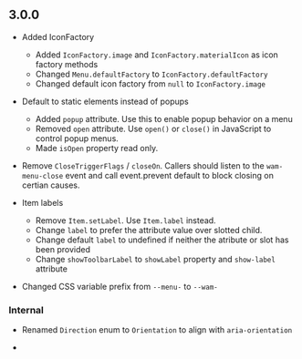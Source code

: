 ## 3.0.0

- Added IconFactory
  - Added `IconFactory.image` and `IconFactory.materialIcon` as icon factory methods
  - Changed `Menu.defaultFactory` to `IconFactory.defaultFactory`
  - Changed default icon factory from `null` to  `IconFactory.image`

- Default to  static elements instead of popups
  - Added `popup` attribute.  Use this to enable popup behavior on a menu
  - Removed `open` attribute. Use `open()` or `close()` in JavaScript to control popup menus.
  - Made `isOpen` property read only.

- Remove `CloseTriggerFlags` / `closeOn`.  Callers should listen to the `wam-menu-close` event and call event.prevent default to block closing on certian causes.

- Item labels
  - Remove `Item.setLabel`.  Use `Item.label` instead.
  - Change `label` to prefer the attribute value over slotted child.
  - Change default `label` to undefined if neither the atribute or slot has been provided
  - Change `showToolbarLabel` to `showLabel` property and `show-label` attribute

- Changed CSS variable prefix from `--menu-` to `--wam-`

### Internal
- Renamed `Direction` enum to `Orientation` to align with `aria-orientation`
* 